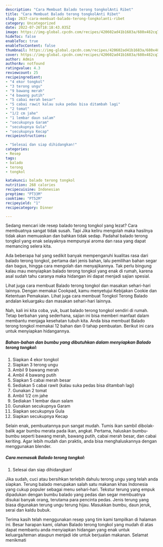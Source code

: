 ```yaml
---
description: "Cara Membuat Balado terong tongkolAnti Ribet"
title: "Cara Membuat Balado terong tongkolAnti Ribet"
slug: 2637-cara-membuat-balado-terong-tongkolanti-ribet
category: Uncategorized
date: 2022-07-26T18:18:43.035Z
image: https://img-global.cpcdn.com/recipes/420602ad41b1683a/680x482cq70/balado-terong-tongkol-foto-resep-utama.jpg
hideToc: false
enableToc: true
enableTocContent: false
thumbnail: https://img-global.cpcdn.com/recipes/420602ad41b1683a/680x482cq70/balado-terong-tongkol-foto-resep-utama.jpg
cover: https://img-global.cpcdn.com/recipes/420602ad41b1683a/680x482cq70/balado-terong-tongkol-foto-resep-utama.jpg
author: Admin
authorAv: notfound
ratingvalue: 4.3
reviewcount: 25
recipeingredient:
- "4 ekor tongkol"
- "3 terong ungu"
- "9 bawang merah"
- "4 bawang putih"
- "5 cabai merah besar"
- "5 cabai rawit kalau suka pedas bisa ditambah lagi"
- "2 tomat"
- "1/2 cm jahe"
- "1 lembar daun salam"
- "secukupnya Garam"
- "secukupnya Gula"
- "secukupnya Kecap"
recipeinstructions:

- "Selesai dan siap dihidangkan!"
categories:
- Resep
tags:
- balado
- terong
- tongkol

katakunci: balado terong tongkol 
nutrition: 268 calories
recipecuisine: Indonesian
preptime: "PT33M"
cooktime: "PT52M"
recipeyield: "1"
recipecategory: Dinner

---
```



Sedang mencari ide resep balado terong tongkol yang lezat? Cara membuatnya sangat tidak susah. Tapi Jika keliru mengolah maka hasilnya tidak akan memuaskan dan bahkan tidak sedap. Padahal balado terong tongkol yang enak selayaknya mempunyai aroma dan rasa yang dapat memancing selera kita.


Ada beberapa hal yang sedikit banyak mempengaruhi kualitas rasa dari balado terong tongkol, pertama dari jenis bahan, lalu pemilihan bahan segar dan bagus, hingga cara mengolah dan menyajikannya. Tak perlu bingung kalau mau menyiapkan balado terong tongkol yang enak di rumah, karena asal sudah tahu caranya maka hidangan ini dapat menjadi sajian spesial.

Lihat juga cara membuat Balado terong tongkol dan masakan sehari-hari lainnya. Dengan memakai Cookpad, kamu menyetujui Kebijakan Cookie dan Ketentuan Pemakaian. Lihat juga cara membuat Tongkol Terong Balado andalan keluargaku dan masakan sehari-hari lainnya.


Nah, kali ini kita coba, yuk, buat balado terong tongkol sendiri di rumah. Tetap berbahan yang sederhana, sajian ini bisa memberi manfaat dalam membantu menjaga kesehatan tubuh kita. Anda bisa membuat Balado terong tongkol memakai 12 bahan dan 0 tahap pembuatan. Berikut ini cara untuk menyiapkan hidangannya.

<!--inarticleads1-->

##### Bahan-bahan dan bumbu yang dibutuhkan dalam menyiapkan Balado terong tongkol:

1. Siapkan 4 ekor tongkol
1. Siapkan 3 terong ungu
1. Ambil 9 bawang merah
1. Ambil 4 bawang putih
1. Siapkan 5 cabai merah besar
1. Sediakan 5 cabai rawit (kalau suka pedas bisa ditambah lagi)
1. Gunakan 2 tomat
1. Ambil 1/2 cm jahe
1. Sediakan 1 lembar daun salam
1. Gunakan secukupnya Garam
1. Siapkan secukupnya Gula
1. Siapkan secukupnya Kecap


Selain enak, pembuatannya pun sangat mudah. Tumis ikan sambil dibolak-balik agar bumbu merata pada ikan, angkat. Pertama, haluskan bumbu-bumbu seperti bawang merah, bawang putih, cabai merah besar, dan cabai keriting. Agar lebih mudah dan praktis, anda bisa menghaluskannya dengan menggunakan blender. 

<!--inarticleads2-->

##### Cara memasak Balado terong tongkol:


1. Selesai dan siap dihidangkan!

Jika sudah, cuci atau bersihkan terlebih dahulu terong ungu yang telah anda siapkan. Terung balado merupakan salah satu makanan khas Indonesia yang cukup populer sebagai menu sehari-hari. Tekstur terung yang empuk dipadukan dengan bumbu balado yang pedas dan segar membuatnya disukai banyak orang, terutama para pencinta pedas. Jenis terung yang biasa digunakan terung ungu terung hijau. Masukkan bumbu, daun jeruk, serai dan kaldu bubuk. 

Terima kasih telah menggunakan resep yang tim kami tampilkan di halaman ini. Besar harapan kami, olahan Balado terong tongkol yang mudah di atas dapat membantu anda menyiapkan hidangan yang enak untuk keluarga/teman ataupun menjadi ide untuk berjualan makanan. Selamat menikmati
